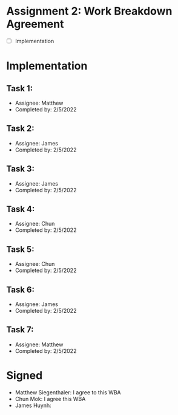 # Assignment 2: Work Breakdown Agreement
- [ ] Implementation

# Implementation

## Task 1:
* Assignee:         Matthew  
* Completed by:     2/5/2022  

## Task 2:
* Assignee:         James  
* Completed by:     2/5/2022  

## Task 3:
* Assignee:         James  
* Completed by:     2/5/2022  

## Task 4:
* Assignee:         Chun  
* Completed by:     2/5/2022  

## Task 5:
* Assignee:         Chun  
* Completed by:     2/5/2022  

## Task 6:
* Assignee:         James  
* Completed by:     2/5/2022  

## Task 7:
* Assignee:         Matthew  
* Completed by:     2/5/2022  

# Signed
* Matthew Siegenthaler: I agree to this WBA
* Chun Mok: I agree this WBA
* James Huynh:
  